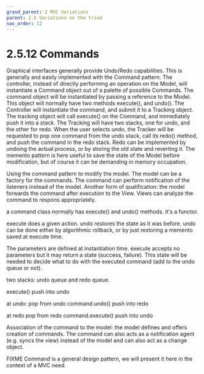 ```yaml
---
grand_parent: 2 MVC Variations
parent: 2.5 Variations on the triad
nav_order: 12
---
```

# 2.5.12 Commands

Graphical interfaces generally provide Undo/Redo capabilities. This is
generally and easily implemented with the Command pattern. The controller,
instead of directly performing an operation on the Model, will instantiate a
Command object out of a palette of possible Commands. The command object will
be instantiated by passing a reference to the Model. This object will normally
have two methods execute(), and undo(). The Controller will instantiate the
command, and submit it to a Tracking object. The tracking object will call
execute() on the Command, and immediately push it into a stack. The Tracking
will have two stacks, one for undo, and the other for redo. When the user
selects undo, the Tracker will be requested to pop one command from the undo
stack, call its redo() method, and push the command in the redo stack.  Redo
can be implemented by undoing the actual process, or by storing the old state
and reverting it. The memento pattern is here useful to save the state of the
Model before modification, but of course it can be demanding in memory
occupation. 



Using the command pattern to modify the model.  The model can be a factory for
the commands.  The command can perform notification of the listeners instead of
the model.  Another form of qualification: the model forwards the command after
execution to the View. Views can analyze the command to respons appropriately.

a command class normally has execute() and undo() methods. it's a functor.

execute does a given action. undo restores the state as it was before.
undo can be done either by algorithmic rollback, or by just restoring a
memento saved at execute time.

The parameters are defined at instantiation time. execute accepts no parameters
but it may return a state (success, failure). This state will be needed to decide
what to do with the executed command (add to the undo queue or not).

two stacks: undo queue and redo queue. 

execute()
push into undo

at undo:
pop from undo
command.undo()
push into redo

at redo
pop from redo
command.execute()
push into undo

Association of the command to the model: the model defines and offers creation of commands.
The command can also acts as a notification agent (e.g. syncs the view) instead of the model
and can also act as a change object.



FIXME Command is a general design pattern, we will present it here in the context of a MVC need.

